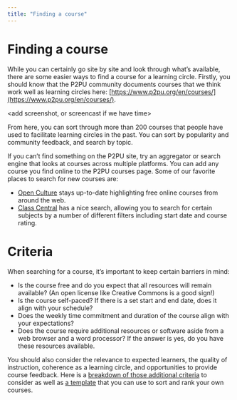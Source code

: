 ```yaml
---
title: "Finding a course"
---
```

# Finding a course

While you can certainly go site by site and look through what’s available, there are some easier ways to find a course for a learning circle. Firstly,  you should know that the P2PU community documents courses that we think work well as learning circles here: [https://www.p2pu.org/en/courses/](https://www.p2pu.org/en/courses/). 

<add screenshot, or screencast if we have time>

From here, you can sort through more than 200 courses that people have used to facilitate learning circles in the past. You can sort by popularity and community feedback, and search by topic. [](https://www.p2pu.org/en/courses/)

If you can’t find something on the P2PU site, try an aggregator or search engine that looks at courses across multiple platforms. You can add any course you find online to the P2PU courses page. Some of our favorite places to search for new courses are:
- [Open Culture](http://www.openculture.com/freeonlinecourses) stays up-to-date highlighting free online courses from around the web.
- [Class Central](https://www.class-central.com/) has a nice search, allowing you to search for certain subjects by a number of different filters including start date and course rating.
# Criteria
When searching for a course, it’s important to keep certain barriers in mind:
- Is the course free and do you expect that all resources will remain available? (An open license like Creative Commons is a good sign!)
- Is the course self-paced? If there is a set start and end date, does it align with your schedule?
- Does the weekly time commitment and duration of the course align with your expectations?
- Does the course require additional resources or software aside from a web browser and a word processor? If the answer is yes, do you have these resources available.

You should also consider the relevance to expected learners, the quality of instruction, coherence as a learning circle, and opportunities to provide course feedback.  Here is a [breakdown of those additional criteria](https://community.p2pu.org/t/what-to-look-for-in-a-course/2756) to consider as well as [a template](https://docs.google.com/spreadsheets/d/1Q5ZVcoh0mBPKftqYmjzanrSwst1dGLVd9Gj640WfmNg/edit#gid=0) that you can use to sort and rank your own courses. 


